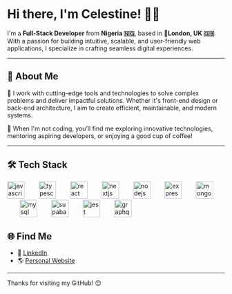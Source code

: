 # Hi there, I'm Celestine! 👋🏾  

I'm a **Full-Stack Developer** from **Nigeria 🇳🇬**, based in 📍**London, UK 🇬🇧**. With a passion for building intuitive, scalable, and user-friendly web applications, I specialize in crafting seamless digital experiences.  

---

## 🚀 About Me  

🔧 I work with cutting-edge tools and technologies to solve complex problems and deliver impactful solutions. Whether it's front-end design or back-end architecture, I aim to create efficient, maintainable, and modern systems.  

🎯 When I'm not coding, you’ll find me exploring innovative technologies, mentoring aspiring developers, or enjoying a good cup of coffee!  

---

## 🛠 Tech Stack  

<div align="left">
  <img src="https://skillicons.dev/icons?i=js" height="40" alt="javascript logo"  />
  <img width="25" />
  <img src="https://skillicons.dev/icons?i=ts" height="40" alt="typescript logo"  />
  <img width="25" />
  <img src="https://skillicons.dev/icons?i=react" height="40" alt="react logo"  />
  <img width="25" />
  <img src="https://skillicons.dev/icons?i=nextjs" height="40" alt="nextjs logo"  />
  <img width="25" />
  <img src="https://skillicons.dev/icons?i=nodejs" height="40" alt="nodejs logo"  />
  <img width="25" />
  <img src="https://skillicons.dev/icons?i=express" height="40" alt="express logo"  />
  <img width="25" />
  <img src="https://skillicons.dev/icons?i=mongodb" height="40" alt="mongodb logo"  />
  <img width="25" />
  <img src="https://skillicons.dev/icons?i=mysql" height="40" alt="mysql logo"  />
  <img width="25" />
  <img src="https://skillicons.dev/icons?i=supabase" height="40" alt="supabase logo"  />
  <img width="25" />
  <img src="https://skillicons.dev/icons?i=jest" height="40" alt="jest logo"  />
  <img width="25" />
  <img src="https://skillicons.dev/icons?i=graphql" height="40" alt="graphql logo"  />
</div>

## 🌐 Find Me  

- 💼 [LinkedIn](https://www.linkedin.com/in/celestine-nwachukwu-1a545927a/)  
- 🌎 [Personal Website](https://devcee.netlify.app/)  

---

Thanks for visiting my GitHub! 😊
